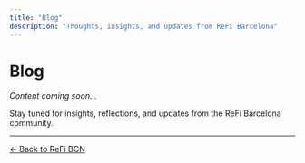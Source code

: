 ```yaml
---
title: "Blog"
description: "Thoughts, insights, and updates from ReFi Barcelona"
---
```


# Blog

*Content coming soon...*

Stay tuned for insights, reflections, and updates from the ReFi Barcelona community.

---

[← Back to ReFi BCN](/refibcn)

